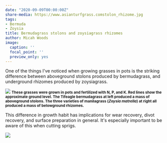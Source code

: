 ```yaml
---
date: "2020-09-09T00:00:00Z"
share-media: https://www.asianturfgrass.comstolon_rhizome.jpg
tags:
- Bermuda
- Zoysia
title: Bermudagrass stolons and zoysiagrass rhizomes
author: Micah Woods
image:
  caption: ''
  focal_point: ''
  preview_only: yes
---
```


One of the things I've noticed when growing grasses in pots is the striking difference between aboveground stolons produced by bermudagrass, and underground rhizomes produced by zoysiagrass.

![](stolon_rhizome.jpg)
<small><strong>These grasses were grown in pots and fertilized with N, P, and K. Red lines show the approximate ground level. The Tifeagle bermudagrass at left produced a mass of aboveground stolons. The three varieties of manilagrass (*Zoysia matrella*) at right all produced a mass of belowground rhizomes.</strong></small>

This difference in growth habit has implications for wear recovery, divot recovery, and surface preparation in general. It's especially important to be aware of this when cutting sprigs. 

![](stolon_rhizome_zoom.jpg)
